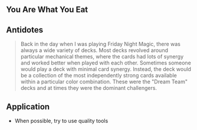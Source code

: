 ## You Are What You Eat

## Antidotes

> Back in the day when I was playing Friday Night Magic, there was always a wide variety of decks.  Most decks revolved around particular mechanical themes, where the cards had lots of synergy and worked better when played with each other.  Sometimes someone would play a deck with minimal card synergy.  Instead, the deck would be a collection of the most independently strong cards available within a particular color combination.  These were the "Dream Team" decks and at times they were the dominant challengers.

## Application

* When possible, try to use quality tools